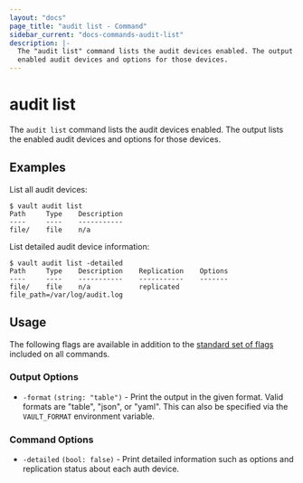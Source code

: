 ```yaml
---
layout: "docs"
page_title: "audit list - Command"
sidebar_current: "docs-commands-audit-list"
description: |-
  The "audit list" command lists the audit devices enabled. The output lists the
  enabled audit devices and options for those devices.
---
```


# audit list

The `audit list` command lists the audit devices enabled. The output lists the
enabled audit devices and options for those devices.

## Examples

List all audit devices:

```text
$ vault audit list
Path     Type    Description
----     ----    -----------
file/    file    n/a
```

List detailed audit device information:

```text
$ vault audit list -detailed
Path     Type    Description    Replication    Options
----     ----    -----------    -----------    -------
file/    file    n/a            replicated     file_path=/var/log/audit.log
```

## Usage

The following flags are available in addition to the [standard set of
flags](/docs/commands/index.html) included on all commands.

### Output Options

- `-format` `(string: "table")` - Print the output in the given format. Valid
  formats are "table", "json", or "yaml". This can also be specified via the
  `VAULT_FORMAT` environment variable.

### Command Options

- `-detailed` `(bool: false)` - Print detailed information such as options and
  replication status about each auth device.
